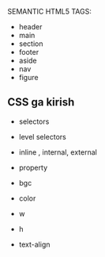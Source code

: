 SEMANTIC HTML5 TAGS:

- header
- main
- section
- footer
- aside
- nav
- figure

## CSS ga kirish

- selectors
- level selectors
- inline , internal, external

- property

- bgc
- color
- w
- h
- text-align
